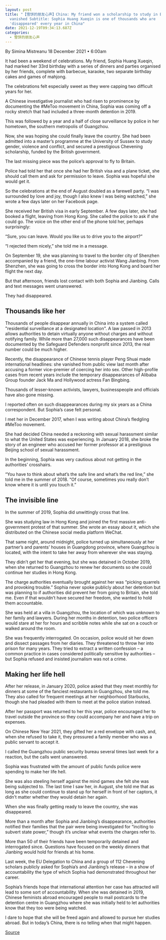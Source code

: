 ```yaml
---
layout: post
title: "【雪饼的朋友心声】China: My friend won a scholarship to study in Britain, then
  vanished Subtitle: Sophia Huang Xueqin is one of thousands who are
  'disappeared' every year in China"
date: 2021-12-19T09:34:13.687Z
categories:
  - 雪饼的朋友心声
---
```

By Simina Mistreanu
18 December 2021 • 6:00am

It had been a weekend of celebrations. My friend, Sophia Huang Xueqin, had marked her 33rd birthday with a series of dinners and parties organised by her friends, complete with barbecue, karaoke, two separate birthday cakes and games of mahjong.

<!-- more --> 

The celebrations felt especially sweet as they were capping two difficult years for her. 

A Chinese investigative journalist who had risen to prominence by documenting the #MeToo movement in China, Sophia was coming off a rocky stretch that had included a three-month detention in 2019. 

This was followed by a year and a half of close surveillance by police in her hometown, the southern metropolis of Guangzhou. 

Now, she was hoping she could finally leave the country. She had been admitted into a master’s programme at the University of Sussex to study gender, violence and conflict, and secured a prestigious Chevening scholarship, funded by the British government.

The last missing piece was the police’s approval to fly to Britain. 

Police had told her that once she had her British visa and a plane ticket, she should call them and ask for permission to leave. Sophia was hopeful she would get it.

So the celebrations at the end of August doubled as a farewell party. “I was surrounded by love and joy, though I also knew I was being watched,” she wrote a few days later on her Facebook page.  

She received her British visa in early September. A few days later, she had booked a flight, leaving from Hong Kong. She called the police to ask if she could go. The voice on the other end of the phone told her, perhaps surprisingly: 

“Sure, you can leave. Would you like us to drive you to the airport?”

“I rejected them nicely,” she told me in a message.

On September 19, she was planning to travel to the border city of Shenzhen accompanied by a friend, the one-time labour activist Wang Jianbing. From Shenzhen, she was going to cross the border into Hong Kong and board her flight the next day. 

But that afternoon, friends lost contact with both Sophia and Jianbing. Calls and text messages went unanswered. 

They had disappeared.

## Thousands like her

Thousands of people disappear annually in China into a system called "residential surveillance at a designated location". A law passed in 2013 allows authorities to detain virtually anyone without charges and without notifying family. While more than 27,000 such disappearances have been documented by the Safeguard Defenders nonprofit since 2013, the real number could be much higher.

Recently, the disappearance of Chinese tennis player Peng Shuai made international headlines: she vanished from public view last month after accusing a former vice-premier of coercing her into sex. Other high-profile cases from recent years include the temporary disappearances of Alibaba Group founder Jack Ma and Hollywood actress Fan Bingbing. 

Thousands of lesser-known activists, lawyers, businesspeople and officials have also gone missing. 

I reported often on such disappearances during my six years as a China correspondent. But Sophia’s case felt personal.

I met her in December 2017, when I was writing about China’s fledgling #MeToo movement. 

She had decided China needed a reckoning with sexual harassment similar to what the United States was experiencing. In January 2018, she broke the story of an engineer who accused her former professor at a prestigious Beijing school of sexual harassment. 

In the beginning, Sophia was very cautious about not getting in the authorities’ crosshairs. 

“You have to think about what’s the safe line and what’s the red line,” she told me in the summer of 2018. “Of course, sometimes you really don’t know where it is until you touch it.”

## The invisible line

In the summer of 2019, Sophia did unwittingly cross that line. 

She was studying law in Hong Kong and joined the first massive anti-government protest of that summer. She wrote an essay about it, which she distributed on the Chinese social media platform WeChat. 

That same night, around midnight, police turned up simultaneously at her partner’s and parents’ houses in Guangdong province, where Guangzhou is located, with the intent to take her away from wherever she was staying.  

They didn’t get her that evening, but she was detained in October 2019, when she returned to Guangzhou to renew her documents so she could continue her studies in Hong Kong. 

The charge authorities eventually brought against her was “picking quarrels and provoking trouble.” Sophia never spoke publicly about her detention but was planning to if authorities did prevent her from going to Britain, she told me. Even if that wouldn’t have secured her freedom, she wanted to hold them accountable.

She was held at a villa in Guangzhou, the location of which was unknown to her family and lawyers. During her months in detention, two police officers would stare at her for hours and scribble notes while she sat on a couch or walked around the room. 

She was frequently interrogated. On occasion, police would sit her down and dissect passages from her diaries. They threatened to throw her into prison for many years. They tried to extract a written confession – a common practice in cases considered politically sensitive by authorities – but Sophia refused and insisted journalism was not a crime. 

## Making her life hell

After her release, in January 2020, police asked that they meet monthly for dinners at some of the fanciest restaurants in Guangzhou, she told me. They also called for frequent meetings at her neighborhood Starbucks, though she had pleaded with them to meet at the police station instead. 

After her passport was returned to her this year, police encouraged her to travel outside the province so they could accompany her and have a trip on expenses. 

On Chinese New Year 2021, they gifted her a red envelope with cash, and, when she refused to take it, they pressured a family member who was a public servant to accept it.

I called the Guangzhou public security bureau several times last week for a reaction, but the calls went unanswered.

Sophia was frustrated with the amount of public funds police were spending to make her life hell. 

She was also steeling herself against the mind games she felt she was being subjected to. The last time I saw her, in August, she told me that as long as she could continue to stand up for herself in front of her captors, it didn’t matter whether they would detain her again.

When she was finally getting ready to leave the country, she was disappeared.

More than a month after Sophia and Jianbing’s disappearance, authorities notified their families that the pair were being investigated for “inciting to subvert state power,” though it’s unclear what events the charges refer to.   

More than 50 of their friends have been temporarily detained and interrogated since. Questions have focused on the weekly dinners that Jianbing would hold for friends at his home.

Last week, the EU Delegation to China and a group of 112 Chevening scholars publicly asked for Sophia’s and Jianbing’s release – in a show of accountability the type of which Sophia had demonstrated throughout her career.

Sophia’s friends hope that international attention her case has attracted will lead to some sort of accountability. When she was detained in 2019, Chinese feminists abroad encouraged people to mail postcards to the detention centre in Guangzhou where she was initially held to let authorities know that they too were being watched.   

I dare to hope that she will be freed again and allowed to pursue her studies abroad. But in today’s China, there is no telling when that might happen.

[Source](https://www.telegraph.co.uk/world-news/2021/12/18/china-friend-won-scholarship-study-britain-vanished/)